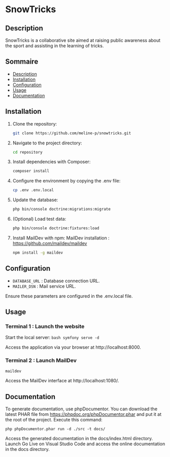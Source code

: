 # SnowTricks

## Description

SnowTricks is a collaborative site aimed at raising public awareness about the sport and assisting in the learning of tricks.

## Sommaire

- [Description](#description)
- [Installation](#installation)
- [Configuration](#configuration)
- [Usage](#usage)
- [Documentation](#documentation)

## Installation

1. Clone the repository:
    ```bash
    git clone https://github.com/meline-p/snowtricks.git
    ```

2. Navigate to the project directory:
    ```bash
    cd repository
    ```

3. Install dependencies with Composer:
    ```bash
    composer install
    ```

4. Configure the environment by copying the .env file:
    ```bash
    cp .env .env.local
    ```

5. Update the database:
    ```bash
    php bin/console doctrine:migrations:migrate
    ```

6. (Optional) Load test data:
    ```bash
    php bin/console doctrine:fixtures:load
    ```

7. Install MailDev with npm:
    MailDev installation : https://github.com/maildev/maildev
    ```bash
    npm install -g maildev
    ```

## Configuration

- `DATABASE_URL` : Database connection URL.
- `MAILER_DSN` : Mail service URL.

Ensure these parameters are configured in the .env.local file.


## Usage

### Terminal 1 : Launch the website
Start the local server:
    ```bash
    symfony serve -d
    ```

Access the application via your browser at http://localhost:8000.

### Terminal 2 : Launch MailDev

```bash
maildev
```

Access the MailDev interface at http://localhost:1080/.


## Documentation

To generate documentation, use phpDocumentor.
You can download the latest PHAR file from https://phpdoc.org/phpDocumentor.phar and put it at the root of the project.
Execute this command:

```bsh
php phpDocumentor.phar run -d ./src -t docs/
```

Access the generated documentation in the docs/index.html directory. 
Launch Go Live on Visual Studio Code and access the online documentation in the docs directory.